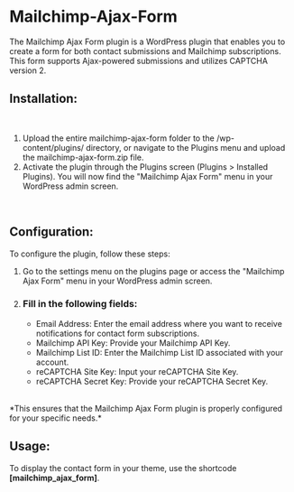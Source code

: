 # Mailchimp-Ajax-Form
The Mailchimp Ajax Form plugin is a WordPress plugin that enables you to create a form for both contact submissions and Mailchimp subscriptions. This form supports Ajax-powered submissions and utilizes CAPTCHA version 2.
<br>
<h2>Installation:</h2>
<br>
<ol>
  <li>Upload the entire mailchimp-ajax-form folder to the /wp-content/plugins/ directory, or navigate to the Plugins menu and upload the mailchimp-ajax-form.zip file.</li>
  <li>Activate the plugin through the Plugins screen (Plugins > Installed Plugins). You will now find the "Mailchimp Ajax Form" menu in your WordPress admin screen.</li>
</ol>
<br>
<h2>Configuration:</h2>
To configure the plugin, follow these steps:
<ol>
  <li>
    Go to the settings menu on the plugins page or access the "Mailchimp Ajax Form" menu in your WordPress admin screen.
  </li>
  <li>
    <h3>Fill in the following fields:</h3>
    <ul>
      <li>Email Address: Enter the email address where you want to receive notifications for contact form subscriptions.</li>
      <li>Mailchimp API Key: Provide your Mailchimp API Key.</li>
      <li>Mailchimp List ID: Enter the Mailchimp List ID associated with your account.</li>
      <li>reCAPTCHA Site Key: Input your reCAPTCHA Site Key.</li>
      <li>reCAPTCHA Secret Key: Provide your reCAPTCHA Secret Key.</li>
    </ul>
  </li>
</ol>
<br>
*This ensures that the Mailchimp Ajax Form plugin is properly configured for your specific needs.*
<br>
<h2>Usage:</h2>
To display the contact form in your theme, use the shortcode <b>[mailchimp_ajax_form]</b>.
